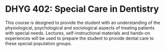 # DHYG 402: Special Care in Dentistry

This course is designed to provide the student with an understanding of the physiological, psychological and sociological aspects of treating patients with special needs. Lectures, self-instructional materials and hands-on experiences will be used to prepare the student to provide dental care to these special population groups.